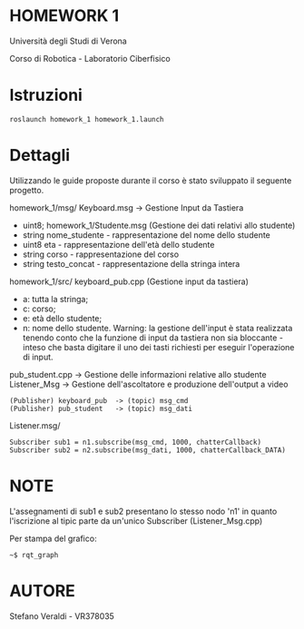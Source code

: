 # HOMEWORK 1
Università degli Studi di Verona

Corso di Robotica - Laboratorio Ciberfisico

# Istruzioni
```
roslaunch homework_1 homework_1.launch
```
# Dettagli
Utilizzando le guide proposte durante il corso è stato sviluppato il seguente progetto.

homework_1/msg/ 
Keyboard.msg -> Gestione Input da Tastiera 
- uint8; 
homework_1/Studente.msg (Gestione dei dati relativi allo studente)
- string nome_studente - rappresentazione del nome dello studente
- uint8 eta - rappresentazione dell'età dello studente                     
- string corso - rappresentazione del corso
- string testo_concat - rappresentazione della stringa intera

homework_1/src/
keyboard_pub.cpp (Gestione input da tastiera) 
- a: tutta la stringa; 
- c: corso; 
- e: età dello studente; 
- n: nome dello studente. 
Warning: la gestione dell'input è stata realizzata tenendo conto che la funzione di input da
tastiera non sia bloccante - inteso che basta digitare il uno dei tasti richiesti per eseguir
l'operazione di input.

pub_student.cpp -> Gestione delle informazioni relative allo studente
Listener_Msg    -> Gestione dell'ascoltatore e produzione dell'output a video

```
(Publisher) keyboard_pub  -> (topic) msg_cmd
(Publisher) pub_student   -> (topic) msg_dati
```

Listener.msg/
```
Subscriber sub1 = n1.subscribe(msg_cmd, 1000, chatterCallback)
Subscriber sub2 = n2.subscribe(msg_dati, 1000, chatterCallback_DATA)
```
# NOTE
L'assegnamenti di sub1 e sub2 presentano lo stesso nodo 'n1' in quanto l'iscrizione al tipic parte da un'unico Subscriber
(Listener_Msg.cpp) 

Per stampa del grafico:
```
~$ rqt_graph
```
# AUTORE
Stefano Veraldi  - VR378035

